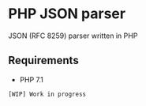 # PHP JSON parser
JSON (RFC 8259) parser written in PHP

## Requirements

* PHP 7.1

```
[WIP] Work in progress
```

